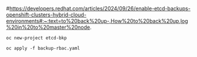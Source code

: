#https://developers.redhat.com/articles/2024/09/26/enable-etcd-backups-openshift-clusters-hybrid-cloud-environments#:~:text=to%20back%20up-,How%20to%20back%20up,log%20in%20to%20master%20node.

```
oc new-project etcd-bkp
```

```
oc apply -f backup-rbac.yaml
```
